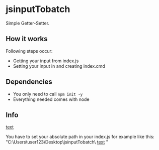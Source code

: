 # jsinputTobatch

Simple Getter-Setter. 

## How it works

Following steps occur: 
- Getting your input from index.js
- Setting your input in and creating index.cmd

## Dependencies

- You only need to call `npm init -y`
- Everything needed comes with node
                        
## Info
<ins>text</ins>

You have to set your absolute path in your index.js for example like this: "C:\Users\user123\Desktop\jsinputTobatch\ <ins>text</ins> "
